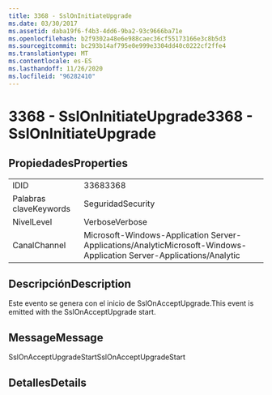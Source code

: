 ```yaml
---
title: 3368 - SslOnInitiateUpgrade
ms.date: 03/30/2017
ms.assetid: daba19f6-f4b3-4dd6-9ba2-93c9666ba71e
ms.openlocfilehash: b2f9302a48e6e988caec36cf55173166e3c8b5d3
ms.sourcegitcommit: bc293b14af795e0e999e3304dd40c0222cf2ffe4
ms.translationtype: MT
ms.contentlocale: es-ES
ms.lasthandoff: 11/26/2020
ms.locfileid: "96282410"
---
```

# <a name="3368---ssloninitiateupgrade"></a><span data-ttu-id="5d241-102">3368 - SslOnInitiateUpgrade</span><span class="sxs-lookup"><span data-stu-id="5d241-102">3368 - SslOnInitiateUpgrade</span></span>

## <a name="properties"></a><span data-ttu-id="5d241-103">Propiedades</span><span class="sxs-lookup"><span data-stu-id="5d241-103">Properties</span></span>  
  
|||  
|-|-|  
|<span data-ttu-id="5d241-104">ID</span><span class="sxs-lookup"><span data-stu-id="5d241-104">ID</span></span>|<span data-ttu-id="5d241-105">3368</span><span class="sxs-lookup"><span data-stu-id="5d241-105">3368</span></span>|  
|<span data-ttu-id="5d241-106">Palabras clave</span><span class="sxs-lookup"><span data-stu-id="5d241-106">Keywords</span></span>|<span data-ttu-id="5d241-107">Seguridad</span><span class="sxs-lookup"><span data-stu-id="5d241-107">Security</span></span>|  
|<span data-ttu-id="5d241-108">Nivel</span><span class="sxs-lookup"><span data-stu-id="5d241-108">Level</span></span>|<span data-ttu-id="5d241-109">Verbose</span><span class="sxs-lookup"><span data-stu-id="5d241-109">Verbose</span></span>|  
|<span data-ttu-id="5d241-110">Canal</span><span class="sxs-lookup"><span data-stu-id="5d241-110">Channel</span></span>|<span data-ttu-id="5d241-111">Microsoft-Windows-Application Server-Applications/Analytic</span><span class="sxs-lookup"><span data-stu-id="5d241-111">Microsoft-Windows-Application Server-Applications/Analytic</span></span>|  
  
## <a name="description"></a><span data-ttu-id="5d241-112">Descripción</span><span class="sxs-lookup"><span data-stu-id="5d241-112">Description</span></span>  

 <span data-ttu-id="5d241-113">Este evento se genera con el inicio de SslOnAcceptUpgrade.</span><span class="sxs-lookup"><span data-stu-id="5d241-113">This event is emitted with the SslOnAcceptUpgrade start.</span></span>  
  
## <a name="message"></a><span data-ttu-id="5d241-114">Message</span><span class="sxs-lookup"><span data-stu-id="5d241-114">Message</span></span>  

 <span data-ttu-id="5d241-115">SslOnAcceptUpgradeStart</span><span class="sxs-lookup"><span data-stu-id="5d241-115">SslOnAcceptUpgradeStart</span></span>  
  
## <a name="details"></a><span data-ttu-id="5d241-116">Detalles</span><span class="sxs-lookup"><span data-stu-id="5d241-116">Details</span></span>
